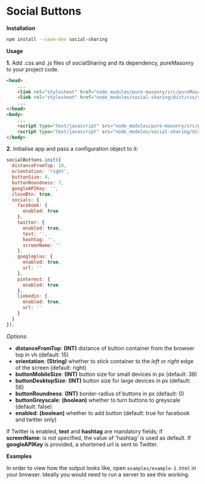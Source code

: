 # Social Buttons

**Installation**
```bash
npm install --save-dev social-sharing
```
**Usage**

**1.**
Add .css and .js files of socialSharing and its dependency, pureMasonry to your project code.
```html
<head>
	...
	<link rel="stylesheet" href="node_modules/pure-masonry/src/pureMasonry.min.css">
	<link rel="stylesheet" href="node_modules/social-sharing/dist/css/socialSharing.min.css">
	...
</head>
<body>
	...
	<script type="text/javascript" src="node_modules/pure-masonry/src/pureMasonry.min.js"></script>
	<script type="text/javascript" src="node_modules/social-sharing/dist/js/socialSharing.min.js"></script>
</body>
```
**2.**
Initialise app and pass a configuration object to it:
```javascript
socialButtons.init({
  distanceFromTop: 10,
  orientation: 'right',
  buttonSize: 4,
  buttonRoundness: 7,
  googleAPIKey: '',
  closeBtn: true,
  socials: {
    facebook: {
      enabled: true
    },
    twitter: {
      enabled: true,
      text: '',
      hashtag: '',
      screenName: ''
    },
    googleplus: {
      enabled: true,
      url: ''
    },
    pinterest: {
      enabled: true
    },
    linkedin: {
      enabled: true,
      url: ''
    }
  }
});
```

*Options:*
* **distanceFromTop**: **(INT)** distance of button container from the browser top in vh (default: 15)
* **orientation**: **(String)** whether to stick container to the *left* or *right* edge of the screen (default: right)
* **buttonMobileSize**: **(INT)** button size for small devices in px (default: 38)
* **buttonDesktopSize**: **(INT)** button size for large devices in px (default: 56)
* **buttonRoundness**: **(INT)** border-radius of buttons in px (default: 0)
* **buttonGreyscale**: **(boolean)** whether to turn buttons to greyscale (default: false)
* **enabled**: **(boolean)** whether to add button (default: true for facebook and twitter only)

If Twitter is enabled, **text** and **hashtag** are mandatory fields; if **screenName**: is not specified, the value of 'hashtag' is used as default. If **googleAPIKey** is provided, a shortened url is sent to Twitter.

**Examples**

In order to view how the output looks like, open `examples/example-1.html` in your browser. Ideally you would need to run a server to see this working.
